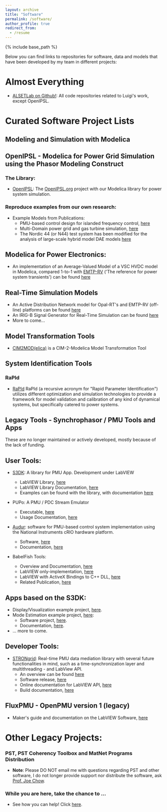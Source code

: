 ```yaml
---
layout: archive
title: "Software"
permalink: /software/
author_profile: true
redirect_from:
  - /resume
---
```

{% include base_path %}

Below you can find links to repositories for software, data and models that have been developed by my team in different projects:

# Almost Everything
  - [ALSETLab on Github!](https://github.com/ALSETLab): All code repositories related to Luigi's work, except OpenIPSL.

# Curated Software Project Lists


## Modeling and Simulation with Modelica

## OpenIPSL - Modelica for Power Grid Simulation using the Phasor Modeling Construct
### The Library:
  - [OpenIPSL](http://openipsl.org): The [OpenIPSL.org](http://openipsl.org) project with our Modelica library for power system simulation.

### Reproduce examples from our own research:
  - Example Models from Publications:
    - PMU-based control design for islanded frequency control, [here](https://github.com/ALSETLab/2018_AmericanModelicaConf_PMUBasedIslanding)
    - Multi-Domain power grid and gas turbine simulation, [here](https://github.com/ALSETLab/2018_AmericanModelicaConf_PowerGrid_plus_PowerSystems)
    - The Nordic 44 (or N44) test system has been modified for the analysis of large-scale hybrid model DAE models [here](https://github.com/ALSETLab/2019_Modelica_Conf_DAESolvers4LargeHybridModels)

## Modelica for Power Electronics:
  - An implementation of an Average-Valued Model of a VSC HVDC model in Modelica, compared 1-to-1 with [EMTP-RV](http://emtp.com) ('The reference for power system transients') can be found [here](https://github.com/ALSETLab/2017_ModelicaConf_VSC-HVDC_AVM_Model)

## Real-Time Simulation Models
  - An Active Distribution Network model for Opal-RT's and EMTP-RV (off-line) platforms can be found [here](https://github.com/ALSETLab/ADN-RT-EMTP-Model)
  - An IRIG-B Signal Generator for Real-Time Simulation can be found [here](https://github.com/ALSETLab/IRIG-B_for_RT)
  - More to come...

## Model Transformation Tools
  - [CIM2MOD(elica)](https://github.com/ALSETLab/cim2modelica) is a CIM-2-Modelica Model Transformation Tool

## System Identification Tools
### RaPId
  - [RaPId](https://github.com/ALSETLab/RaPId) RaPId (a recursive acronym for "Rapid Parameter Identification") utilizes different optimization and simulation technologies to provide a framework for model validation and calibration of any kind of dynamical systems, but specifically catered to power systems.

## Legacy Tools - Synchrophasor / PMU Tools and Apps

These are no longer maintained or actively developed, mostly because of the lack of funding.

## User Tools:
- [S3DK](https://alsetlab.github.io/S3DK/): A library for PMU App. Development under LabVIEW
  - LabVIEW Library, [here](https://github.com/ALSETLab/S3DK)
  - LabVIEW Library Documentation, [here](https://alsetlab.github.io/S3DK/docs/S3DK_Utilities_VI_Overview.html)
  - Examples can be found with the library, with documentation [here](https://alsetlab.github.io/S3DK/docs/PDC_Reader.html)

- PUPo: A PMU / PDC Stream Emulator
  - Executable, [here](https://github.com/ALSETLab/PMU-PDC-StreamSimulator/releases)
  - Usage Documentation, [here](https://github.com/ALSETLab/PMU-PDC-StreamSimulator/blob/master/docs/Simulator_documentation.md)

- [Audur](https://github.com/ALSETLab/Audur): software for PMU-based control system implementation using the National Instruments cRIO hardware platform.
  - Software, [here](https://github.com/ALSETLab/Audur)
  - Documentation, [here](https://www.sciencedirect.com/science/article/pii/S2352711018301730?via%3Dihub)

- BabelFish Tools:
  - Overview and Documentation, [here](https://doi.org/10.1016/j.softx.2017.08.002)
  - LabVIEW only-implementation, [here](https://github.com/ALSETLab/BabelFish/releases/tag/v1.1.0)
  - LabVIEW with ActiveX Bindings to C++ DLL, [here](https://github.com/ALSETLab/BabelFish/tree/master/BabelFish%20V1)
  - Related Publication, [here](https://ieeexplore.ieee.org/document/7131910?arnumber=7131910)

## Apps based on the S3DK:
- Display/Visualization example project, [here](https://github.com/ALSETLab/S3DK-SynchrophasorDisplay).
- Mode Estimation example project, [here](https://github.com/ALSETLab/Ambient-Mode-Estimator):
  - Software project, [here](https://github.com/ALSETLab/Ambient-Mode-Estimator/releases/tag/v0.1-beta).
  - Documentation, [here](https://github.com/ALSETLab/Ambient-Mode-Estimator/blob/master/docs/Main_v1.1.md).
- ... more to come.

## Developer Tools:
- [STRONgrid](https://github.com/ALSETLab/S3DK-STRONGgrid): Real-time PMU data mediation library with several future functionalities in mind, such as a time-synchronization layer and multithreading - and LabView API.
  - An overview can be found [here](http://www.sciencedirect.com/science/article/pii/S2352711018301705)
  - Software release, [here](https://github.com/ALSETLab/S3DK-STRONGgrid/releases)
  - Online documentation for LabVIEW API, [here](https://alsetlab.github.io/S3DK/docs/STRONGgrid_DLL_Overview.html)
  - Build documentation, [here](https://alsetlab.github.io/S3DK/docs/Stronggrid.html)

## FluxPMU - OpenPMU version 1 (legacy)
- Maker's guide and documentation on the LabVIEW Software, [here]([https://alsetlab.github.io/S3DK/docs/Code_Flow_Chart.html](https://github.com/ALSETLab/FluxPMU))

# Other Legacy Projects:

### PST, PST Coherency Toolbox and MatNet Programs Distribution
- **Note**: Please DO NOT email me with questions regarding PST and other software, I do not longer provide support nor distribute the software, ask [Prof. Joe Chow](https://sites.ecse.rpi.edu/~chowj/).

### While you are here, take the chance to ...
  - See how you can help! Click [here](https://alsetlab.github.io/donate/).

